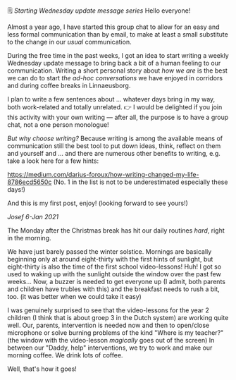 🗒 *Starting Wednesday update message series*
Hello everyone!

Almost a year ago, 
I have started this group chat 
to allow for an easy and less formal communication than by email, 
to make at least a small substitute to the change in our _usual_ communication.

During the free time in the past weeks, 
I got an idea to start writing a weekly Wednesday update message
to bring back a bit of a human feeling to our communication. 
Writing a short personal story about _how we are_
is the best we can do to start _the ad-hoc conversations_
we have enjoyed in corridors and during coffee breaks in Linnaeusborg. 

I plan to write a few sentences about ... 
whatever days bring in my way,
both work-related and totally unrelated. 
👉 I would be delighted if you join this activity with your own writing —
after all, the purpose is to have a group chat, not a one person monologue!

*But why choose writing?*
Because writing is among the available means of communication 
still the best tool to put down ideas, think, reflect on them and yourself and ...
and there are numerous other benefits to writing, 
e.g. take a look here for a few hints:

https://medium.com/darius-foroux/how-writing-changed-my-life-8786ecd5650c
(No. 1 in the list is not to be underestimated especially these days!)




And this is my first post, enjoy!
(looking forward to see yours!)


*Josef 6-Jan 2021*

The Monday after the Christmas break has hit our daily routines *hard*, right in the morning. 

We have just barely passed the winter solstice.
Mornings are basically beginning only at around eight-thirty with the first hints of sunlight,
but eight-thirty is also the time of the first school video-lessons!
Huh! I got so used to waking up with the sunlight outside the window over the past few weeks...
Now, a buzzer is needed to get everyone up
(I admit, both parents and children have trubles with this)
and the breakfast needs to rush a bit, too. 
(it was better when we could take it easy)

I was genuinely surprised to see that the video-lessons for the year 2 children
(I think that is about groep 3 in the Dutch system) 
are working quite well.
Our, parents, intervention is needed now and then to open/close microphone 
or solve burning problems of the kind "Where is my teacher?" 
(the window with the video-lesson _magically_ goes out of the screen)
In between our "Daddy, help" interventions,
we try to work and make our morning coffee. 
We drink lots of coffee.

Well, that's how it goes!
